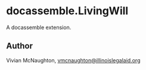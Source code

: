 # docassemble.LivingWill

A docassemble extension.

## Author

Vivian McNaughton, vmcnaughton@illinoislegalaid.org

